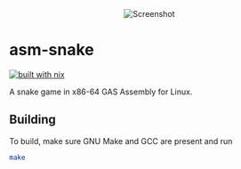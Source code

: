 <div align="center">
	<img alt="Screenshot" src="../extra/screenshot.png">
</div>

# asm-snake

[![built with nix](https://builtwithnix.org/badge.svg)](https://builtwithnix.org)

A snake game in x86-64 GAS Assembly for Linux.

## Building

To build, make sure GNU Make and GCC are present and run
```sh
make
```
